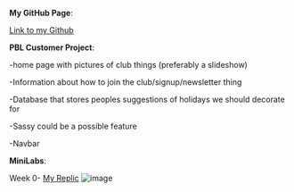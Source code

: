 **My GitHub Page**: 

[Link to my Github](https://github.com/Danny4w/csp-tri3/tree/gh-pages)

**PBL Customer Project**: 

-home page with pictures of club things (preferably a slideshow)

-Information about how to join the club/signup/newsletter thing

-Database that stores peoples suggestions of holidays we should decorate for

-Sassy could be a possible feature 

-Navbar

**MiniLabs**: 

Week 0-
[My Replic](https://replit.com/@Danny4w/csp-tri3#menu.py)
![image](https://user-images.githubusercontent.com/89228041/158494822-97940934-44b3-4ce2-91b7-2e15580ffeed.png)
